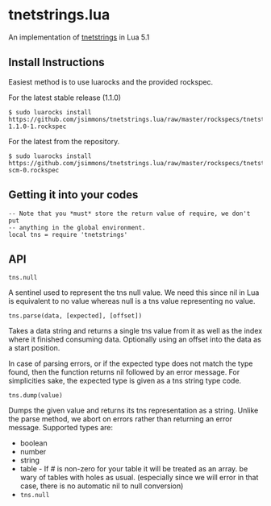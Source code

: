 tnetstrings.lua
===============

An implementation of [tnetstrings](http://tnetstrings.org/) in Lua 5.1

Install Instructions
--------------------

Easiest method is to use luarocks and the provided rockspec.

For the latest stable release (1.1.0)

    $ sudo luarocks install https://github.com/jsimmons/tnetstrings.lua/raw/master/rockspecs/tnetstrings-1.1.0-1.rockspec

For the latest from the repository.

    $ sudo luarocks install https://github.com/jsimmons/tnetstrings.lua/raw/master/rockspecs/tnetstrings-scm-0.rockspec


Getting it into your codes
--------------------------

    -- Note that you *must* store the return value of require, we don't put
    -- anything in the global environment.
    local tns = require 'tnetstrings'

API
---

`tns.null`

A sentinel used to represent the tns null value. We need this since nil in Lua
is equivalent to no value whereas null is a tns value representing no value.


`tns.parse(data, [expected], [offset])`

Takes a data string and returns a single tns value from it as well as the index
where it finished consuming data. Optionally using an offset into the data as a
start position.

In case of parsing errors, or if the expected type does not match the type
found, then the function returns nil followed by an error message. For
simplicities sake, the expected type is given as a tns string type code.


`tns.dump(value)`

Dumps the given value and returns its tns representation as a string. Unlike
the parse method, we abort on errors rather than returning an error message.
Supported types are:

* boolean
* number
* string
* table - If # is non-zero for your table it will be treated as an array. be
  wary of tables with holes as usual. (especially since we will error in that
  case, there is no automatic nil to null conversion)
* `tns.null`

